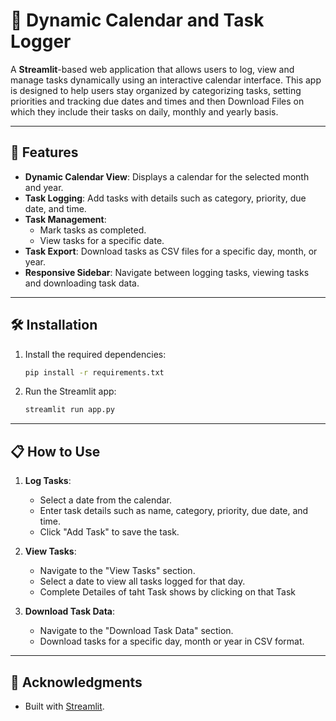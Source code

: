 # 📅 Dynamic Calendar and Task Logger

A **Streamlit**-based web application that allows users to log, view and manage tasks dynamically using an interactive calendar interface. This app is designed to help users stay organized by categorizing tasks, setting priorities and tracking due dates and times and then Download Files on which they include their tasks on daily, monthly and yearly basis.

---

## 🚀 Features

- **Dynamic Calendar View**: Displays a calendar for the selected month and year.
- **Task Logging**: Add tasks with details such as category, priority, due date, and time.
- **Task Management**:
  - Mark tasks as completed.
  - View tasks for a specific date.
- **Task Export**: Download tasks as CSV files for a specific day, month, or year.
- **Responsive Sidebar**: Navigate between logging tasks, viewing tasks and downloading task data.

---

## 🛠️ Installation
1. Install the required dependencies:
   ```bash
   pip install -r requirements.txt
   ```

2. Run the Streamlit app:
   ```bash
   streamlit run app.py
   ```
---

## 📋 How to Use

1. **Log Tasks**:
   - Select a date from the calendar.
   - Enter task details such as name, category, priority, due date, and time.
   - Click "Add Task" to save the task.

2. **View Tasks**:
   - Navigate to the "View Tasks" section.
   - Select a date to view all tasks logged for that day.
   - Complete Detailes of taht Task shows by clicking on that Task

3. **Download Task Data**:
   - Navigate to the "Download Task Data" section.
   - Download tasks for a specific day, month or year in CSV format.

---

## 🌟 Acknowledgments

- Built with [Streamlit](https://streamlit.io/).
